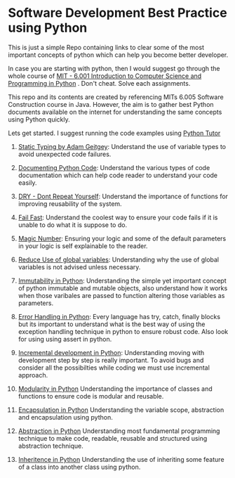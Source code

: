# Software Development Best Practice using Python
This is just a simple Repo containing links to clear some of the most important concepts of python which can help you become better developer.

In case you are starting with python, then I would suggest go through the whole course of [MIT - 6.001 Introduction to Computer Science and Programming in Python](https://ocw.mit.edu/courses/electrical-engineering-and-computer-science/6-0001-introduction-to-computer-science-and-programming-in-python-fall-2016/) . Don't cheat. Solve each assignments. 

This repo and its contents are created by referencing MITs 6.005 Software Construction course in Java. However, the aim is to gather best Python documents available on the internet for understanding the same concepts using Python quickly.

Lets get started. I suggest running the code examples using [Python Tutor](http://pythontutor.com/)

1) [Static Typing by Adam Geitgey](https://medium.com/@ageitgey/learn-how-to-use-static-type-checking-in-python-3-6-in-10-minutes-12c86d72677b):
    Understand the use of variable types to avoid unexpected code failures.

2) [Documenting Python Code](https://realpython.com/documenting-python-code/):
    Understand the various types of code documentation which can help code reader to understand your code easily.

3) [DRY - Dont Repeat Yourself](https://scientificallysound.org/2018/07/19/python-functions/):
    Understand the importance of functions for improving reusability of the system.

4) [Fail Fast](https://docs.pytest.org/en/latest/):
    Understand the coolest way to ensure your code fails if it is unable to do what it is suppose to do.

5) [Magic Number](https://github.com/mominfazal/PythonSoftwareBestPractice/blob/master/poor_magic_number.py):
    Ensuring your logic and some of the default parameters in your logic is self explainable to the reader.

6) [Reduce Use of global variables](https://stackoverflow.com/questions/484635/are-global-variables-bad):
    Understanding why the use of global variables is not advised unless necessary.

7) [Immutability in Python](https://medium.com/@meghamohan/mutable-and-immutable-side-of-python-c2145cf72747):
    Understanding the simple yet important concept of python immutable and mutable objects, also understand how it works when those varibales are passed to function altering those variables as parameters.

8) [Error Handling in Python](https://www.pythonforthelab.com/blog/learning-not-to-handle-exceptions/):
    Every language has try, catch, finally blocks but its important to understand what is the best way of using the exception handling technique in python to ensure robust code. Also look for using using assert in python.

9) [Incremental development in Python](https://dfrieds.com/python/incremental-development):
    Understanding moving with development step by step is really important. To avoid bugs and consider all the possibilties while coding we must use incremental approach.

10) [Modularity in Python](https://www.geeksforgeeks.org/understanding-code-reuse-modularity-python-3/)
    Understanding the importance of classes and functions to ensure code is modular and reusable.

11) [Encapsulation in Python](https://medium.com/@manjuladube/encapsulation-abstraction-35999b0a3911)
    Understanding the variable scope, abstraction and encapsulation using python.

12) [Abstraction in Python](http://www.cse.iitd.ernet.in/~pkalra/csl101/Python-ADT.pdf)
    Understanding most fundamental programming technique to make code, readable, reusable and structured using  abstraction technique.

13) [Inheritence in Python](https://www.python-course.eu/python3_inheritance.php)
    Understanding the use of inheriting some feature of a class into another class using python.
